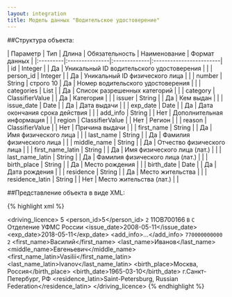 ```yaml
---
layout: integration
title: Модель данных "Водительское удостоверение"
---
```


##Структура объекта:

| Параметр | Тип | Длина | Обязательность | Наименование | Формат данных |
|:---------|:---------------|:-------------|:------------------------|
| id | Integer | | Да | Уникальный ID водительского удостоверения | |
| person_id | Integer | | Да | Уникальный ID физического лица | |
| number | String | строго 10 | Да | Номер водительского удостоверения | |
| categories | List | | Да | Список разрешенных категорий | |
| category | ClassifierValue | | Да | Категория | |
| issuer | String | | Да | Кем выдан | |
| issue_date | Date | | Да | Дата выдачи | |
| exp_date | Date | | Да | Дата окончания срока действия | |
| add_info | String | | Нет | Дополнительная информация | |
| region | ClassifierValue | | Нет | Регион | |
| reason | ClassifierValue | | Нет | Причина выдачи | |
| first_name | String | | Да | Имя физического лица | |
| last_name | String | | Да | Фамилия физического лица | |
| middle_name | String | | Да | Отчество физического лица | |
| first_name_latin | String | | Да | Имя физического лица (лат.) | |
| last_name_latin | String | | Да | Фамилия физического лица (лат.) | |
| birth_place | String | | Да | Место рождения | |
| birth_date | Date | | Да | Дата рождения | |
| residence | String | | Да | Место жительства | |
| residence_latin | String | | Нет | Место жительства (лат.) | |


##Представление объекта в виде XML:

{% highlight xml %}
<!-- Водительское удостоверение -->
<driving_licence>
  <id>5</id>
  <person_id>5</person_id>
  <type>
    <code>2</code>
    <title></title>
  </type>
  <number>11ОВ700166</number>
  <categories>
    <category>
      <code>B</code>
      <title>Категория B</title>
    </category>
    <category>
      <code>С</code>
      <title>Категория С</title>
    </category>
  </categories>
  <issuer>Отделение УФМС России</issuer>
  <issue_date>2008-05-11</issue_date>
  <exp_date>2018-05-11</exp_date>
  <add_info>…</add_info>
  <region>
    <code>770000000000</code>
    <title></title>
  </region>
  <reason>
    <code>2</code>
    <title></title>
  </reason>
  <first_name>Василий</first_name>
  <last_name>Иванов</last_name>
  <middle_name>Евгеньевич</middle_name>
  <first_name_latin>Vasilii</first_name_latin>
  <last_name_latin>Ivanov</last_name_latin>
  <birth_place>Москва, Россия</birth_place>
  <birth_date>1965-03-10</birth_date>
  <residence>г.Санкт-Петербург, РФ</residence>
  <residence_latin>Saint-Petersburg, Russian Federation</residence_latin>
</driving_licence>
{% endhighlight %}

